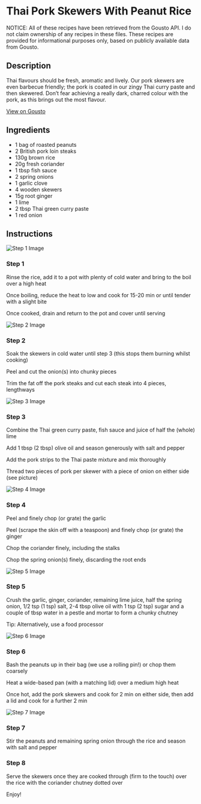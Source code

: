 # Thai Pork Skewers With Peanut Rice

NOTICE: All of these recipes have been retrieved from the Gousto API. I do not claim ownership of any recipes in these files. These recipes are provided for informational purposes only, based on publicly available data from Gousto.

## Description

Thai flavours should be fresh, aromatic and lively. Our pork skewers are even barbecue friendly; the pork is coated in our zingy Thai curry paste and then skewered. Don’t fear achieving a really dark, charred colour with the pork, as this brings out the most flavour. 

[View on Gousto](https://www.gousto.co.uk/recipes/cookbook/thai-pork-skewers-with-peanut-rice)

## Ingredients

- 1 bag of roasted peanuts
- 2 British pork loin steaks
- 130g brown rice 
- 20g fresh coriander
- 1 tbsp fish sauce 
- 2 spring onions
- 1 garlic clove
- 4 wooden skewers
- 15g root ginger
- 1 lime 
- 2 tbsp Thai green curry paste
- 1 red onion

## Instructions

![Step 1 Image](https://production-media.gousto.co.uk/cms/recipe-step-image/391.-step-1-x200.jpg)

### Step 1

Rinse the rice, add it to a pot with plenty of cold water and bring to the boil over a high heat


Once boiling, reduce the heat to low and cook for 15-20 min or until tender with a slight bite


Once cooked, drain and return to the pot and cover until serving&nbsp;

![Step 2 Image](https://production-media.gousto.co.uk/cms/recipe-step-image/391.-step-2-x200.jpg)

### Step 2

Soak the skewers in cold water until step 3 (this stops them burning whilst cooking)


Peel and cut the onion<span class="text-danger">(s)</span> into&nbsp;chunky pieces


Trim the fat off the pork steaks and cut each steak into 4 pieces, lengthways

![Step 3 Image](https://production-media.gousto.co.uk/cms/recipe-step-image/391.-step-3-x200.jpg)

### Step 3

Combine the Thai green curry paste, fish sauce and juice of half the&nbsp;<span class="text-danger">(whole)</span> lime


Add 1 tbsp <span class="text-danger">(2 tbsp)</span>&nbsp;olive oil and season generously with salt and pepper


Add the pork strips to the Thai paste mixture and mix thoroughly


Thread two pieces of pork per skewer with a piece of onion on either side (see picture)

![Step 4 Image](https://production-media.gousto.co.uk/cms/recipe-step-image/391.-step-4-x200.jpg)

### Step 4

Peel and finely chop (or grate) the garlic


Peel (scrape the skin off with a teaspoon) and finely chop (or grate) the ginger


Chop the coriander finely, including the stalks


Chop the spring onion<span class="text-danger">(s)</span> finely, discarding the root ends

![Step 5 Image](https://production-media.gousto.co.uk/cms/recipe-step-image/391.-step-5-x200.jpg)

### Step 5

Crush the garlic, ginger, coriander, remaining lime juice, half the spring onion, 1/2 tsp <span class="text-danger">(1 tsp)</span>&nbsp;salt, 2-4 tbsp olive oil with 1 tsp <span class="text-danger">(2 tsp)</span>&nbsp;sugar and a couple of tbsp water in a pestle and mortar to form a chunky chutney


Tip: Alternatively, use a food processor

![Step 6 Image](https://production-media.gousto.co.uk/cms/recipe-step-image/391.-step-6-x200.jpg)

### Step 6

Bash the peanuts up in their bag (we use a rolling pin!) or chop them coarsely


Heat a wide-based pan (with a matching lid) over a medium high heat


Once hot, add the pork skewers and cook for 2 min on either side, then add a lid and cook for a further 2 min

![Step 7 Image](https://production-media.gousto.co.uk/cms/recipe-step-image/391.-step-7-x200.jpg)

### Step 7

Stir the peanuts and remaining spring onion through the rice and season with salt and pepper

### Step 8

Serve the skewers once they are cooked through (firm to the touch) over the rice with the coriander chutney dotted over


Enjoy!

